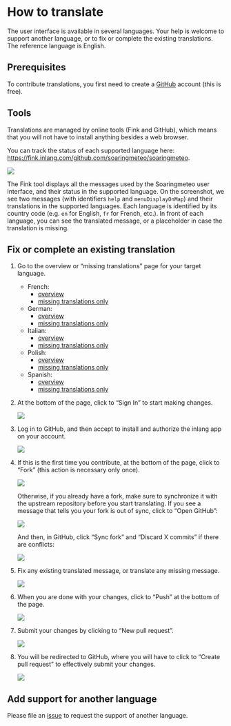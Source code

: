 # How to translate

The user interface is available in several languages. Your help is welcome to support another language, or to fix or complete the existing translations. The reference language is English.

## Prerequisites

To contribute translations, you first need to create a [GitHub](https://github.com) account (this is free).

## Tools

Translations are managed by online tools (Fink and GitHub), which means that you will not have to install anything besides a web browser.

You can track the status of each supported language here: https://fink.inlang.com/github.com/soaringmeteo/soaringmeteo.

![](./images/i18n-overview.png)

The Fink tool displays all the messages used by the Soaringmeteo user interface, and their status in the supported language. On the screenshot, we see two messages (with identifiers `help` and `menuDisplayOnMap`) and their translations in the supported languages. Each language is identified by its country code (e.g. `en` for English, `fr` for French, etc.). In front of each language, you can see the translated message, or a placeholder in case the translation is missing.

## Fix or complete an existing translation

1. Go to the overview or “missing translations” page for your target language.
   - French:
     - [overview](https://fink.inlang.com/github.com/soaringmeteo/soaringmeteo?project=%2Ffrontend%2Fproject.inlang&lang=en&lang=fr)
     - [missing translations only](https://fink.inlang.com/github.com/soaringmeteo/soaringmeteo?project=%2Ffrontend%2Fproject.inlang&lang=en&lang=fr)
   - German:
     - [overview](https://fink.inlang.com/github.com/soaringmeteo/soaringmeteo?project=%2Ffrontend%2Fproject.inlang&lang=en&lang=de)
     - [missing translations only](https://fink.inlang.com/github.com/soaringmeteo/soaringmeteo?project=%2Ffrontend%2Fproject.inlang&lint=messageLintRule.inlang.missingTranslation&lang=en&lang=de) 
   - Italian:
     - [overview](https://fink.inlang.com/github.com/soaringmeteo/soaringmeteo?project=%2Ffrontend%2Fproject.inlang&lang=en&lang=it)
     - [missing translations only](https://fink.inlang.com/github.com/soaringmeteo/soaringmeteo?project=%2Ffrontend%2Fproject.inlang&lint=messageLintRule.inlang.missingTranslation&lang=en&lang=it) 
   - Polish:
     - [overview](https://fink.inlang.com/github.com/soaringmeteo/soaringmeteo?project=%2Ffrontend%2Fproject.inlang&lang=en&lang=pl)
     - [missing translations only](https://fink.inlang.com/github.com/soaringmeteo/soaringmeteo?project=%2Ffrontend%2Fproject.inlang&lint=messageLintRule.inlang.missingTranslation&lang=en&lang=pl) 
   - Spanish:
     - [overview](https://fink.inlang.com/github.com/soaringmeteo/soaringmeteo?project=%2Ffrontend%2Fproject.inlang&lang=en&lang=es)
     - [missing translations only](https://fink.inlang.com/github.com/soaringmeteo/soaringmeteo?project=%2Ffrontend%2Fproject.inlang&lint=messageLintRule.inlang.missingTranslation&lang=en&lang=es) 
2. At the bottom of the page, click to “Sign In” to start making changes.

   ![](./images/i18n-sign-in.png)
3. Log in to GitHub, and then accept to install and authorize the inlang app on your account.

   ![](./images/i18n-sign-in-2.png)
4. If this is the first time you contribute, at the bottom of the page, click to “Fork” (this action is necessary only once).

   ![](./images/i18n-fork.png)

   Otherwise, if you already have a fork, make sure to synchronize it with the upstream repository before you start translating. If you see a message that tells you your fork is out of sync, click to “Open GitHub”:

   ![](./images/i18n-out-sync.png)

   And then, in GitHub, click “Sync fork” and “Discard X commits” if there are conflicts:

   ![](./images/i18n-sync.png)

5. Fix any existing translated message, or translate any missing message.

   ![](./images/i18n-translate.png)
6. When you are done with your changes, click to “Push” at the bottom of the page.

   ![](./images/i18n-push.png)
7. Submit your changes by clicking to “New pull request”.

   ![](./images/i18n-pr.png)
8. You will be redirected to GitHub, where you will have to click to “Create pull request” to effectively submit your changes.

   ![](./images/i18n-pr-2.png)

## Add support for another language

Please file an [issue](https://github.com/soaringmeteo/soaringmeteo/issues/new?assignees=&labels=&projects=&template=feature_request.md&title=Add+support+for+language+xx) to request the support of another language.
